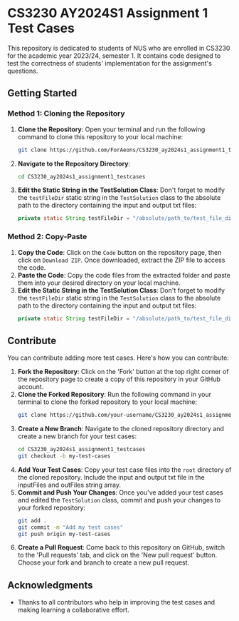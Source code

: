 # CS3230 AY2024S1 Assignment 1 Test Cases

This repository is dedicated to students of NUS who are enrolled in CS3230 for the academic year 2023/24, semester 1. It contains code designed to test the correctness of students' implementation for the assignment's questions.

## Getting Started

### Method 1: Cloning the Repository

1. **Clone the Repository**: Open your terminal and run the following command to clone this repository to your local machine:
    ```bash
    git clone https://github.com/ForAeons/CS3230_ay2024s1_assignment1_testcases.git
    ```
2. **Navigate to the Repository Directory**: 
    ```bash
    cd CS3230_ay2024s1_assignment1_testcases
    ```
3. **Edit the Static String in the TestSolution Class**: Don't forget to modify the `testFileDir` static string in the `TestSolution` class to the absolute path to the directory containing the input and output txt files:
    ```java
    private static String testFileDir = "/absolute/path_to/test_file_dir/";
    ```

### Method 2: Copy-Paste

1. **Copy the Code**: Click on the `Code` button on the repository page, then click on `Download ZIP`. Once downloaded, extract the ZIP file to access the code.
2. **Paste the Code**: Copy the code files from the extracted folder and paste them into your desired directory on your local machine.
3. **Edit the Static String in the TestSolution Class**: Don't forget to modify the `testFileDir` static string in the `TestSolution` class to the absolute path to the directory containing the input and output txt files:
    ```java
    private static String testFileDir = "/absolute/path_to/test_file_dir/";
    ```

## Contribute

You can contribute adding more test cases. Here's how you can contribute:

1. **Fork the Repository**: Click on the 'Fork' button at the top right corner of the repository page to create a copy of this repository in your GitHub account.
2. **Clone the Forked Repository**: Run the following command in your terminal to clone the forked repository to your local machine:
    ```bash
    git clone https://github.com/your-username/CS3230_ay2024s1_assignment1_testcases.git
    ```
3. **Create a New Branch**: Navigate to the cloned repository directory and create a new branch for your test cases:
    ```bash
    cd CS3230_ay2024s1_assignment1_testcases
    git checkout -b my-test-cases
    ```
4. **Add Your Test Cases**: Copy your test case files into the `root` directory of the cloned repository. Include the input and output txt file in the inputFiles and outFiles string array.
5. **Commit and Push Your Changes**: Once you've added your test cases and edited the `TestSolution` class, commit and push your changes to your forked repository:
    ```bash
    git add .
    git commit -m "Add my test cases"
    git push origin my-test-cases
    ```
6. **Create a Pull Request**: Come back to this repository on GitHub, switch to the 'Pull requests' tab, and click on the 'New pull request' button. Choose your fork and branch to create a new pull request.

## Acknowledgments

- Thanks to all contributors who help in improving the test cases and making learning a collaborative effort.

